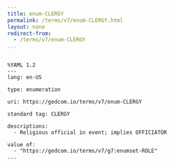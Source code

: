 ```yaml
---
title: enum-CLERGY
permalink: /terms/v7/enum-CLERGY.html
layout: none
redirect-from:
  - /terms/v7/enum-CLERGY
...
```


```

%YAML 1.2
---
lang: en-US

type: enumeration

uri: https://gedcom.io/terms/v7/enum-CLERGY

standard tag: CLERGY

descriptions:
  - Religious official in event; implies OFFICIATOR

value of:
  - "https://gedcom.io/terms/v7/g7:enumset-ROLE"
...

```
